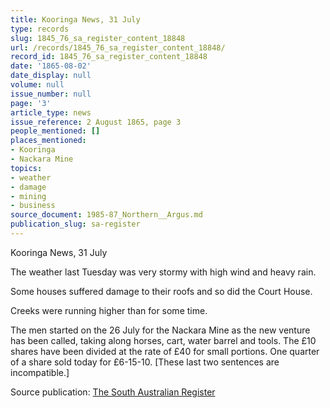 ```yaml
---
title: Kooringa News, 31 July
type: records
slug: 1845_76_sa_register_content_18848
url: /records/1845_76_sa_register_content_18848/
record_id: 1845_76_sa_register_content_18848
date: '1865-08-02'
date_display: null
volume: null
issue_number: null
page: '3'
article_type: news
issue_reference: 2 August 1865, page 3
people_mentioned: []
places_mentioned:
- Kooringa
- Nackara Mine
topics:
- weather
- damage
- mining
- business
source_document: 1985-87_Northern__Argus.md
publication_slug: sa-register
---
```


Kooringa News, 31 July

The weather last Tuesday was very stormy with high wind and heavy rain.

Some houses suffered damage to their roofs and so did the Court House.

Creeks were running higher than for some time.

The men started on the 26 July for the Nackara Mine as the new venture has been called, taking along horses, cart, water barrel and tools.  The £10 shares have been divided at the rate of £40 for small portions.  One quarter of a share sold today for £6-15-10.  [These last two sentences are incompatible.]


Source publication: [The South Australian Register](/publications/sa-register/)
